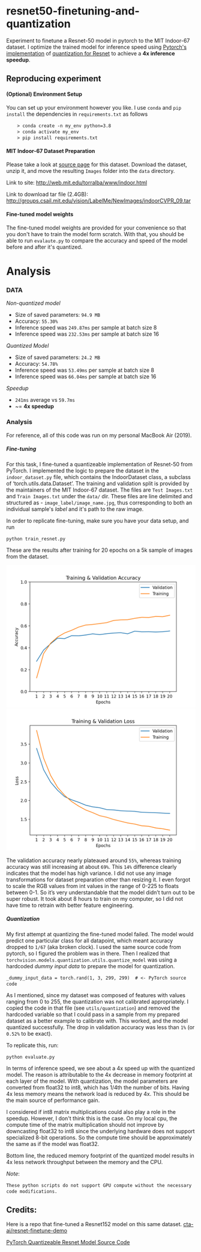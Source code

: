 # resnet50-finetuning-and-quantization
Experiment to finetune a Resnet-50 model in pytorch to the MIT Indoor-67 dataset. 
I optimize the trained model for inference speed using 
[Pytorch's implementation](https://pytorch.org/docs/stable/quantization.html) 
of [quantization for Resnet](https://github.com/pytorch/vision/blob/master/torchvision/models/quantization/resnet.py) 
to achieve a **4x inference speedup**.

## Reproducing experiment

#### (Optional) Environment Setup
You can set up your environment however you like. I use `conda` and `pip install` the
dependencies in `requirements.txt` as follows

        > conda create -n my_env python=3.8
        > conda activate my_env
        > pip install requirements.txt

#### MIT Indoor-67 Dataset Preparation

Please take a look at [source page](http://web.mit.edu/torralba/www/indoor.html) for this dataset.
Download the dataset, unzip it, and move the resulting `Images` folder
into the `data` directory.

Link to site: http://web.mit.edu/torralba/www/indoor.html

Link to download tar file (2.4GB): http://groups.csail.mit.edu/vision/LabelMe/NewImages/indoorCVPR_09.tar

#### Fine-tuned model weights
The fine-tuned model weights are provided for your convenience so that you don't have to train the model form scratch.
With that, you should be able to run `evalaute.py` to compare the accuracy and speed of the model before and after it's
quantized.


# Analysis

### DATA
*Non-quantized model*
* Size of saved parameters: `94.9 MB` 
* Accuracy: `55.30%`
* Inference speed was `249.87ms` per sample at batch size 8
* Inference speed was `232.53ms` per sample at batch size 16

*Quantized Model*
* Size of saved parameters: `24.2 MB` 
* Accuracy: `54.78%`
* Inference speed was `53.49ms` per sample at batch size 8
* Inference speed was `66.04ms` per sample at batch size 16

*Speedup*
* `241ms` average vs `59.7ms`
* ~= **4x speedup**

### Analysis

For reference, all of this code was run on my personal MacBook Air (2019). 


##### Fine-tuning
For this task, I fine-tuned a quantizeable implementation of Resnet-50 from PyTorch. 
I implemented the logic to prepare the dataset in the `indoor_dataset.py` file, which 
contains the IndoorDataset class, a subclass of ‘torch.utils.data.Dataset’. The training 
and validation split is provided by the maintainers of the MIT Indoor-67 dataset. The 
files are `Test Images.txt` and `Train Images.txt` under the `data/` dir. These files are
line delimited and structured as - `image_label/image_name.jpg`, thus corresponding to both
an individual sample's *label* and it's path to the raw image. 

In order to replicate fine-tuning, make sure you have your data setup, and run

    python train_resnet.py


These are the results after training for 20 epochs on a 5k sample of images from the dataset.

![Training & Validation Accuracy](assets/Train_and_validation_accuracy.png)
![Training & Validation Loss](assets/Train_and_validation_loss.png)

The validation accuracy nearly plateaued around `55%`, whereas training accuracy 
was still increasing at about `69%`. This `14%` difference clearly indicates that the 
model has high variance. I did not use any image transformations for dataset preparation 
other than resizing it. I even forgot to scale the RGB values from int values in the range
of 0-225 to floats between 0-1. 
So it’s very understandable that the model didn’t turn out to be super robust. It took 
about 8 hours to train on my computer, so I did not have time to retrain with better 
feature engineering. 

##### Quantization

My first attempt at quantizing the fine-tuned model failed. The model would predict 
one particular class for all datapoint, which meant accuracy dropped to `1/67` 
(aka broken clock). I used the same source code from pytorch, so I figured the 
problem was in there. Then I realized that `torchvision.models.quantization.utils.quantize_model` 
was using a hardcoded *dummy input data* to prepare the model for quantization. 

    _dummy_input_data = torch.rand(1, 3, 299, 299)  # <- PyTorch source code

As I mentioned, since my dataset was composed of features with values ranging from 0 to 255,
the quantization was not calibrated appropriately. I copied the code in that file (see `utils/quantization`)
and removed the hardcoded variable so that I could pass in a sample from my prepared dataset as a
better example to calibrate with. This worked, and the model quantized successfully. The drop in validation 
accuracy was less than `1%` (or `0.52%` to be exact).

To replicate this, run:

    python evaluate.py

In terms of inference speed, we see about a 4x speed up with the quantized model. The reason 
is attributable to the 4x decrease in memory footprint at each layer of the model. With quantization, 
the model parameters are converted from float32 to int8, which has 1/4th the number of 
bits. Having 4x less memory means the network load is reduced by 4x. This should be the main
source of performance gain.

I considered if int8 matrix multiplications could also play a role in the speedup. However, I don't 
think this is the case. On my local cpu, the compute time of the matrix multiplication 
should not improve by downcasting float32 to int8 since the underlying hardware 
does not support specialized 8-bit operations. So the compute time should be approximately 
the same as if the model was float32. 

Bottom line, the reduced memory footprint of the quantized model results in 4x less network 
throughput between the memory and the CPU.  


*Note*: 
    
    These python scripts do not support GPU compute without the necessary code modifications. 




## Credits:

Here is a repo that fine-tuned a Resnet152 model on this same dataset. 
[cta-ai/resnet-finetune-demo](https://github.com/cta-ai/resnet-finetune-demo)

[PyTorch Quantizeable Resnet Model Source Code](https://github.com/pytorch/vision/blob/1b7c0f54e2913e159394a19ac5e50daa69c142c7/torchvision/models/quantization/resnet.py)
